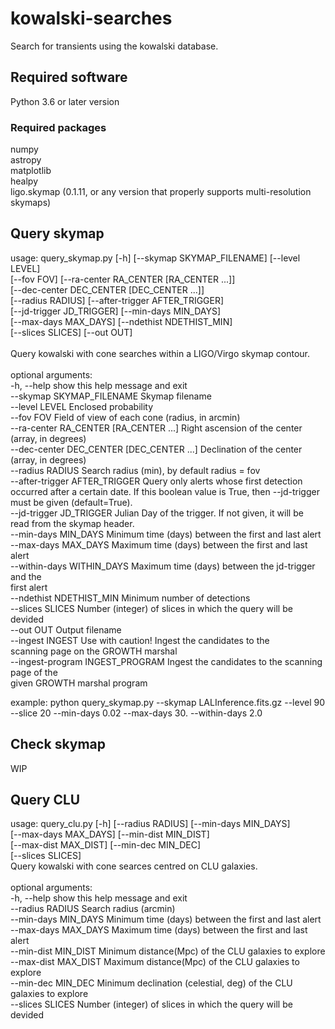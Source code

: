 # kowalski-searches
Search for transients using the kowalski database.


## Required software
Python 3.6 or later version

### Required packages
numpy <br>
astropy <br>
matplotlib <br>
healpy <br>
ligo.skymap (0.1.11, or any version that properly supports multi-resolution skymaps)

## Query skymap 

usage: query_skymap.py [-h] [--skymap SKYMAP_FILENAME] [--level LEVEL] <br>
                       [--fov FOV] [--ra-center RA_CENTER [RA_CENTER ...]] <br>
                       [--dec-center DEC_CENTER [DEC_CENTER ...]] <br>
                       [--radius RADIUS] [--after-trigger AFTER_TRIGGER] <br>
                       [--jd-trigger JD_TRIGGER] [--min-days MIN_DAYS] <br>
                       [--max-days MAX_DAYS] [--ndethist NDETHIST_MIN] <br>
                       [--slices SLICES] [--out OUT] <br>
 <br>
Query kowalski with cone searches within a LIGO/Virgo skymap contour. <br>
 <br>
optional arguments: <br>
  -h, --help            show this help message and exit <br>
  --skymap SKYMAP_FILENAME 
                        Skymap filename <br>
  --level LEVEL         Enclosed probability <br>
  --fov FOV             Field of view of each cone (radius, in arcmin) <br>
  --ra-center RA_CENTER [RA_CENTER ...]
                        Right ascension of the center (array, in degrees) <br>
  --dec-center DEC_CENTER [DEC_CENTER ...]
                        Declination of the center (array, in degrees) <br>
  --radius RADIUS       Search radius (min), by default radius = fov <br>
  --after-trigger AFTER_TRIGGER 
                        Query only alerts whose first detection occurred after 
                        a certain date. If this boolean value is True, then
                        --jd-trigger must be given (default=True).  <br>
  --jd-trigger JD_TRIGGER 
                        Julian Day of the trigger. If not given, it will be <br>
                        read from the skymap header. <br>
  --min-days MIN_DAYS   Minimum time (days) between the first and last alert <br>
  --max-days MAX_DAYS   Maximum time (days) between the first and last alert <br>
  --within-days WITHIN_DAYS
                        Maximum time (days) between the jd-trigger and the  <br>
                        first alert  <br>
  --ndethist NDETHIST_MIN
                        Minimum number of detections <br>
  --slices SLICES       Number (integer) of slices in which the query will be
                        devided <br>
  --out OUT             Output filename <br>
  --ingest INGEST       Use with caution! Ingest the candidates to the <br>
                        scanning page on the GROWTH marshal <br>
  --ingest-program INGEST_PROGRAM
                        Ingest the candidates to the scanning page of the <br>
                        given GROWTH marshal program <br>

example: python query_skymap.py --skymap LALInference.fits.gz --level 90 --slice 20 --min-days 0.02 --max-days 30. --within-days 2.0 <br>


## Check skymap
WIP <br>

## Query CLU
usage: query_clu.py [-h] [--radius RADIUS] [--min-days MIN_DAYS] <br>
                    [--max-days MAX_DAYS] [--min-dist MIN_DIST] <br>
                    [--max-dist MAX_DIST] [--min-dec MIN_DEC] <br>
                    [--slices SLICES]
 <br>
Query kowalski with cone searces centred on CLU galaxies. <br>
 <br>
optional arguments: <br>
  -h, --help           show this help message and exit <br>
  --radius RADIUS      Search radius (arcmin) <br>
  --min-days MIN_DAYS  Minimum time (days) between the first and last alert <br>
  --max-days MAX_DAYS  Maximum time (days) between the first and last alert <br>
  --min-dist MIN_DIST  Minimum distance(Mpc) of the CLU galaxies to explore <br>
  --max-dist MAX_DIST  Maximum distance(Mpc) of the CLU galaxies to explore <br>
  --min-dec MIN_DEC    Minimum declination (celestial, deg) of the CLU <br>
                       galaxies to explore <br>
  --slices SLICES      Number (integer) of slices in which the query will be <br>
                       devided <br>



